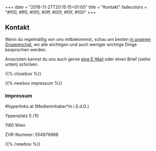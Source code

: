 +++
date = "2016-11-27T20:15:15+01:00"
title = "Kontakt"
fadecolors = "#f00, #ff0, #0f0, #0ff, #00f, #f0f, #f00"
+++

## Kontakt
Wenn du regelmäßig von uns mitbekommst, schau am besten [in unseren Gruppenchat](#), wo alle wichtigen und auch weniger wichtige Dinge besprochen werden.

Ansonsten kannst du uns auch gerne [eine E-Mail](mailto:hello@hyperlinks.at) oder einen Brief (siehe unten) schicken.

{{% closebox %}}

{{% newbox impressum %}}

### Impressum
#hyperlinks.at (Medieninhaber*in i.S.d.G.)

Yppenplatz 5 /10

1160 Wien

ZVR-Nummer: 554979968

{{% /newbox %}}
